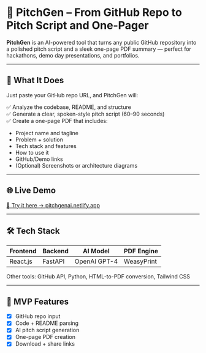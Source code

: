 # 🚀 PitchGen – From GitHub Repo to Pitch Script and One-Pager

**PitchGen** is an AI-powered tool that turns any public GitHub repository into a polished pitch script and a sleek one-page PDF summary — perfect for hackathons, demo day presentations, and portfolios.

---

## 🧠 What It Does

Just paste your GitHub repo URL, and PitchGen will:

✅ Analyze the codebase, README, and structure  
✅ Generate a clear, spoken-style pitch script (60–90 seconds)  
✅ Create a one-page PDF that includes:
- Project name and tagline  
- Problem + solution  
- Tech stack and features  
- How to use it  
- GitHub/Demo links  
- (Optional) Screenshots or architecture diagrams

---
## 🌐 Live Demo

[🔗 Try it here → pitchgenai.netlify.app](https://pitchgenai.netlify.app)

---

## 🛠️ Tech Stack

| Frontend     | Backend     | AI Model     | PDF Engine    |
|--------------|-------------|--------------|---------------|
| React.js     | FastAPI     | OpenAI GPT-4 | WeasyPrint    |

Other tools: GitHub API, Python, HTML-to-PDF conversion, Tailwind CSS

---

## 🚧 MVP Features

- [x] GitHub repo input
- [x] Code + README parsing
- [x] AI pitch script generation
- [x] One-page PDF creation
- [x] Download + share links
